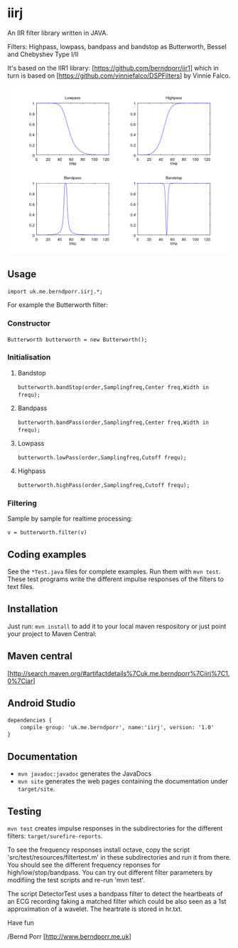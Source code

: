 # iirj

An IIR filter library written in JAVA.

Filters: Highpass, lowpass, bandpass and bandstop as
Butterworth, Bessel and Chebyshev Type I/II

It's based on the IIR1 library: [https://github.com/berndporr/iir1]
which in turn is based on [https://github.com/vinniefalco/DSPFilters]
by Vinnie Falco.

![alt tag](filtertest.png)

## Usage

`import uk.me.berndporr.iirj.*;`

For example the Butterworth filter:

### Constructor
  `Butterworth butterworth = new Butterworth();`

### Initialisation
1. Bandstop

   `butterworth.bandStop(order,Samplingfreq,Center freq,Width in frequ);`

2. Bandpass

   `butterworth.bandPass(order,Samplingfreq,Center freq,Width in frequ);`

3. Lowpass

   `butterworth.lowPass(order,Samplingfreq,Cutoff frequ);`

4. Highpass

   `butterworth.highPass(order,Samplingfreq,Cutoff frequ);`

### Filtering
Sample by sample for realtime processing:

```
v = butterworth.filter(v)
```

## Coding examples
See the `*Test.java` files for complete examples. Run
them with `mvn test`. These test programs write the different impulse
responses of the filters to text files.

## Installation
Just run: `mvn install` to add it to your local maven respository or
just point your project to Maven Central:

## Maven central
[http://search.maven.org/#artifactdetails%7Cuk.me.berndporr%7Ciirj%7C1.0%7Cjar]

## Android Studio
```
dependencies {
    compile group: 'uk.me.berndporr', name:'iirj', version: '1.0'
}
```

## Documentation
* `mvn javadoc:javadoc` generates the JavaDocs
* `mvn site` generates the web pages containing the documentation
under `target/site`.

## Testing
`mvn test` creates impulse responses in the subdirectories
for the different filters: `target/surefire-reports`.

To see the frequency responses install octave, copy the script
'src/test/resources/filtertest.m'
in these subdirectories and run it from there. You should see the
different frequency reponses for high/low/stop/bandpass. You can try
out different filter parameters by modifiing the test
scripts and re-run 'mvn test'.

The script DetectorTest uses a bandpass filter to detect the
heartbeats of an ECG recording faking a matched filter which could
be also seen as a 1st approximation of a wavelet. The heartrate is
stored in hr.txt.



Have fun

/Bernd Porr
[http://www.berndporr.me.uk]
